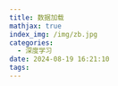 ```yaml
---
title: 数据加载
mathjax: true
index_img: /img/zb.jpg
categories:
  - 深度学习
date: 2024-08-19 16:21:10
tags:
---
```



